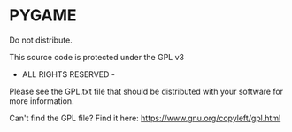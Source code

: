 PYGAME
======================

Do not distribute.

This source code is protected under the GPL v3
- ALL RIGHTS RESERVED -

Please see the GPL.txt file that should be distributed with your software for more information.

Can't find the GPL file? Find it here: https://www.gnu.org/copyleft/gpl.html

